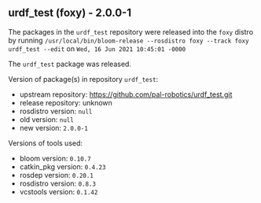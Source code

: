 ## urdf_test (foxy) - 2.0.0-1

The packages in the `urdf_test` repository were released into the `foxy` distro by running `/usr/local/bin/bloom-release --rosdistro foxy --track foxy urdf_test --edit` on `Wed, 16 Jun 2021 10:45:01 -0000`

The `urdf_test` package was released.

Version of package(s) in repository `urdf_test`:

- upstream repository: https://github.com/pal-robotics/urdf_test.git
- release repository: unknown
- rosdistro version: `null`
- old version: `null`
- new version: `2.0.0-1`

Versions of tools used:

- bloom version: `0.10.7`
- catkin_pkg version: `0.4.23`
- rosdep version: `0.20.1`
- rosdistro version: `0.8.3`
- vcstools version: `0.1.42`


